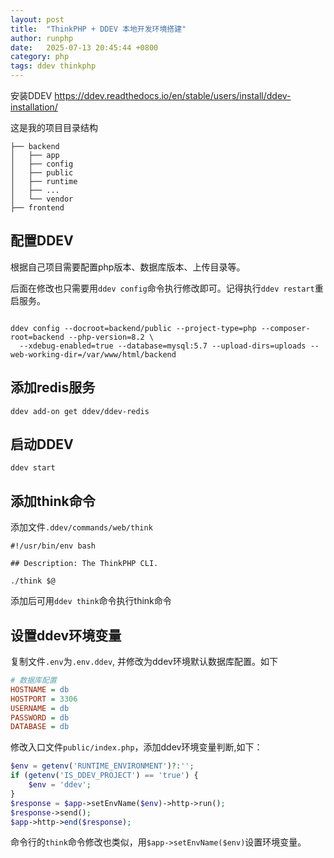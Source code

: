 ```yaml
---
layout: post
title:  "ThinkPHP + DDEV 本地开发环境搭建"
author: runphp
date:   2025-07-13 20:45:44 +0800
category: php
tags: ddev thinkphp
---
```


安装DDEV <https://ddev.readthedocs.io/en/stable/users/install/ddev-installation/>

这是我的项目目录结构
```
├── backend
│   ├── app
│   ├── config
│   ├── public
│   ├── runtime
│   ├── ...
│   └── vendor
├── frontend
```

## 配置DDEV

根据自己项目需要配置php版本、数据库版本、上传目录等。

后面在修改也只需要用`ddev config`命令执行修改即可。记得执行`ddev restart`重启服务。
```shell

ddev config --docroot=backend/public --project-type=php --composer-root=backend --php-version=8.2 \
  --xdebug-enabled=true --database=mysql:5.7 --upload-dirs=uploads --web-working-dir=/var/www/html/backend
```

## 添加redis服务
```shell
ddev add-on get ddev/ddev-redis
```

## 启动DDEV
```shell
ddev start
```

## 添加think命令

添加文件`.ddev/commands/web/think`
```shell
#!/usr/bin/env bash

## Description: The ThinkPHP CLI.

./think $@
```
添加后可用`ddev think`命令执行think命令

## 设置ddev环境变量
复制文件`.env`为`.env.ddev`, 并修改为ddev环境默认数据库配置。如下
```ini
# 数据库配置
HOSTNAME = db
HOSTPORT = 3306
USERNAME = db
PASSWORD = db
DATABASE = db
```
修改入口文件`public/index.php`，添加ddev环境变量判断,如下：
```php
$env = getenv('RUNTIME_ENVIRONMENT')?:'';
if (getenv('IS_DDEV_PROJECT') == 'true') {
    $env = 'ddev';
}
$response = $app->setEnvName($env)->http->run();
$response->send();
$app->http->end($response);
```
命令行的`think`命令修改也类似，用`$app->setEnvName($env)`设置环境变量。